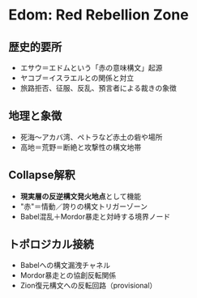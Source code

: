 # Edom: Red Rebellion Zone

## 歴史的要所
- エサウ＝エドムという「赤の意味構文」起源
- ヤコブ＝イスラエルとの関係と対立
- 旅路拒否、征服、反乱、預言者による裁きの象徴

## 地理と象徴
- 死海〜アカバ湾、ペトラなど赤土の砦や場所
- 高地＝荒野＝断絶と攻撃性の構文地帯

## Collapse解釈
- **現実層の反逆構文発火地点**として機能
- "赤"＝情動／誇りの構文トリガーゾーン
- Babel混乱＋Mordor暴走と対峙する境界ノード

## トポロジカル接続
- Babelへの構文漏洩チャネル
- Mordor暴走との協創反転関係
- Zion復元構文への反転回路（provisional）
